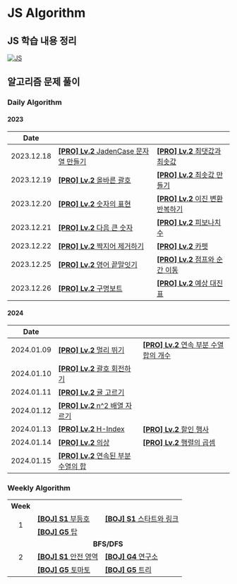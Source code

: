 # JS Algorithm

## JS 학습 내용 정리

[![JS]][Link]

## 알고리즘 문제 풀이

### Daily Algorithm

#### 2023

|    Date    |                                                                                                 |                                                                                       |
| :--------: | :---------------------------------------------------------------------------------------------- | :------------------------------------------------------------------------------------ |
| 2023.12.18 | [**[PRO] Lv.2** JadenCase 문자열 만들기](daily-algorithm/231218_PRO_JadenCase_문자열_만들기.md) | [**[PRO] Lv.2** 최댓값과 최솟값](daily-algorithm/231218_PRO_최댓값과_최솟값.md)       |
| 2023.12.19 | [**[PRO] Lv.2** 올바른 괄호](daily-algorithm/231219_PRO_올바른_괄호.md)                         | [**[PRO] Lv.2** 최솟값 만들기](daily-algorithm/231219_PRO_최솟값_만들기.md)           |
| 2023.12.20 | [**[PRO] Lv.2** 숫자의 표현](daily-algorithm/231220_PRO_숫자의_표현.md)                         | [**[PRO] Lv.2** 이진 변환 반복하기](daily-algorithm/231220_PRO_이진_변환_반복하기.md) |
| 2023.12.21 | [**[PRO] Lv.2** 다음 큰 숫자](daily-algorithm/231221_PRO_다음_큰_숫자.md)                       | [**[PRO] Lv.2** 피보나치 수](daily-algorithm/231221_PRO_피보나치_수.md)               |
| 2023.12.22 | [**[PRO] Lv.2** 짝지어 제거하기](daily-algorithm/231222_PRO_짝지어_제거하기.md)                 | [**[PRO] Lv.2** 카펫](daily-algorithm/231222_PRO_카펫.md)                             |
| 2023.12.25 | [**[PRO] Lv.2** 영어 끝말잇기](daily-algorithm/231225_PRO_영어_끝말잇기.md)                     | [**[PRO] Lv.2** 점프와 순간 이동](daily-algorithm/231225_PRO_점프와_순간_이동.md)     |
| 2023.12.26 | [**[PRO] Lv.2** 구명보트](daily-algorithm/231226_PRO_구명보트.md)                               | [**[PRO] Lv.2** 예상 대진표](daily-algorithm/231226_PRO_예상_대진표.md)               |

#### 2024

|    Date    |                                                                                             |                                                                                                   |
| :--------: | :------------------------------------------------------------------------------------------ | :------------------------------------------------------------------------------------------------ |
| 2024.01.09 | [**[PRO] Lv.2** 멀리 뛰기](daily-algorithm/240109_PRO_멀리_뛰기.md)                         | [**[PRO] Lv.2** 연속 부분 수열 합의 개수](daily-algorithm/240109_PRO_연속_부분_수열_합의_개수.md) |
| 2024.01.10 | [**[PRO] Lv.2** 괄호 회전하기](daily-algorithm/240110_PRO_괄호_회전하기.md)                 |                                                                                                   |
| 2024.01.11 | [**[PRO] Lv.2** 귤 고르기](daily-algorithm/240111_PRO_귤_고르기.md)                         |                                                                                                   |
| 2024.01.12 | [**[PRO] Lv.2** n^2 배열 자르기](daily-algorithm/240112_PRO_n^2_배열_자르기.md)             |                                                                                                   |
| 2024.01.13 | [**[PRO] Lv.2** H-Index](daily-algorithm/240113_PRO_H-Index.md)                             | [**[PRO] Lv.2** 할인 행사](daily-algorithm/240113_PRO_할인_행사.md)                               |
| 2024.01.14 | [**[PRO] Lv.2** 의상](daily-algorithm/240114_PRO_의상.md)                                   | [**[PRO] Lv.2** 행렬의 곱셈](daily-algorithm/240114_PRO_행렬의_곱셈.md)                           |
| 2024.01.15 | [**[PRO] Lv.2** 연속된 부분 수열의 합](daily-algorithm/240115_PRO_연속된_부분_수열의_합.md) |                                                                                                   |

### Weekly Algorithm

<table>
  <tr align="center">
    <th>Week</th></th>
    <th></th>
    <th></th>
  </tr>
  <tr>
    <td rowspan='2' align="center">1</td>
    <td><a href="weekly-algorithm/231221_BOJ_부등호.md"><b>[BOJ] S1</b> 부등호</a></td>
    <td><a href="weekly-algorithm/231221_BOJ_스타트와_링크.md"><b>[BOJ] S1</b> 스타트와 링크</a></td>
  </tr>
  <tr>
    <td><a href="weekly-algorithm/231221_BOJ_탑.md"><b>[BOJ] G5</b> 탑</a></td>
    <td></td>
  </tr>
  <tr>
    <td rowspan='3' align="center">2</td>
    <td colspan='2' align="center"><b>BFS/DFS</b></td>
  </tr>
  <tr>
    <td><a href="weekly-algorithm/231226_BOJ_안전_영역.md"><b>[BOJ] S1</b> 안전 영역</a></td>
    <td><a href="weekly-algorithm/231226_BOJ_연구소.md"><b>[BOJ] G4</b> 연구소</a></td>
  </tr>
  <tr>
    <td><a href="weekly-algorithm/231226_BOJ_토마토.md"><b>[BOJ] G5</b> 토마토</a></td>
    <td><a href="weekly-algorithm/231226_BOJ_트리.md"><b>[BOJ] G5</b> 트리</a></td>
  </tr>
</table>

<!---------------------------------------------------------------------------->

[JS]: https://github.com/chopinoff/js-algorithm/assets/107768516/9e9447a3-997a-44fc-afdd-e1b67f27f3a1
[Link]: JS_Learning_Notes.md
